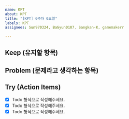 ```yaml
---
name: KPT
about: KPT
title: "[KPT] 0주차 0요일"
labels: KPT
assignees: Sun970324, BaGyun0107, Sangkan-K, gamemakerr

---
```


## Keep (유지할 항목)
 
## Problem (문제라고 생각하는 항목)

## Try (Action Items)
* [x]  Todo 형식으로 작성해주세요.
* [x]  Todo 형식으로 작성해주세요.
* [x]  Todo 형식으로 작성해주세요.
